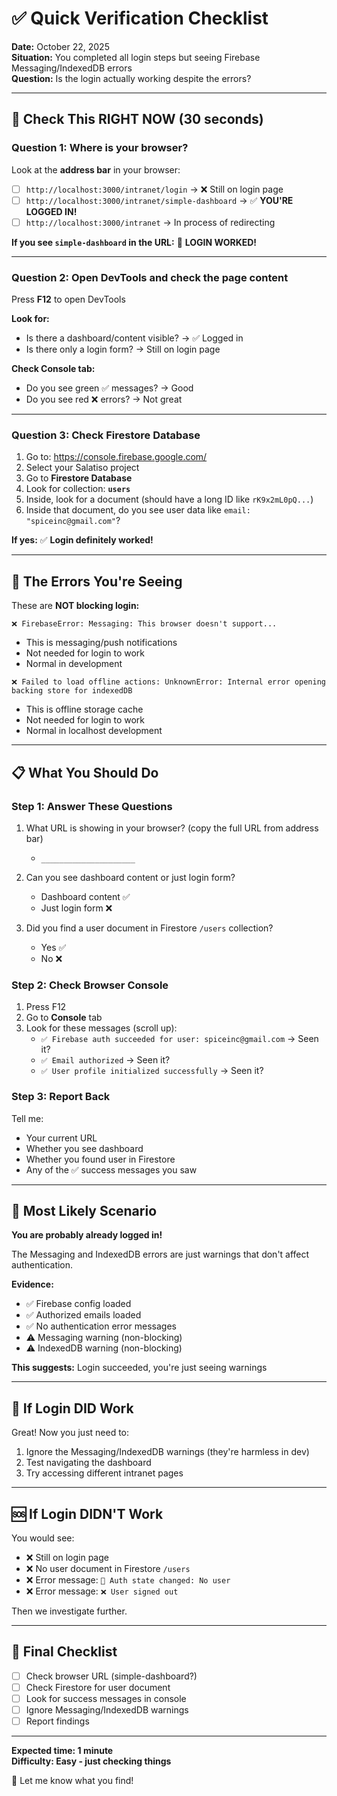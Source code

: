 # ✅ Quick Verification Checklist

**Date:** October 22, 2025  
**Situation:** You completed all login steps but seeing Firebase Messaging/IndexedDB errors  
**Question:** Is the login actually working despite the errors?

---

## 🎯 Check This RIGHT NOW (30 seconds)

### **Question 1: Where is your browser?**

Look at the **address bar** in your browser:

- [ ] `http://localhost:3000/intranet/login` → ❌ Still on login page
- [ ] `http://localhost:3000/intranet/simple-dashboard` → ✅ **YOU'RE LOGGED IN!**
- [ ] `http://localhost:3000/intranet` → In process of redirecting

**If you see `simple-dashboard` in the URL:** 🎉 **LOGIN WORKED!**

---

### **Question 2: Open DevTools and check the page content**

Press **F12** to open DevTools

**Look for:**
- Is there a dashboard/content visible? → ✅ Logged in
- Is there only a login form? → Still on login page

**Check Console tab:**
- Do you see green ✅ messages? → Good
- Do you see red ❌ errors? → Not great

---

### **Question 3: Check Firestore Database**

1. Go to: https://console.firebase.google.com/
2. Select your Salatiso project
3. Go to **Firestore Database**
4. Look for collection: **`users`**
5. Inside, look for a document (should have a long ID like `rK9x2mL0pQ...`)
6. Inside that document, do you see user data like `email: "spiceinc@gmail.com"`?

**If yes:** ✅ **Login definitely worked!**

---

## 🚨 The Errors You're Seeing

These are **NOT blocking login:**

```
❌ FirebaseError: Messaging: This browser doesn't support...
```
- This is messaging/push notifications
- Not needed for login to work
- Normal in development

```
❌ Failed to load offline actions: UnknownError: Internal error opening backing store for indexedDB
```
- This is offline storage cache
- Not needed for login to work
- Normal in localhost development

---

## 📋 What You Should Do

### **Step 1: Answer These Questions**

1. What URL is showing in your browser? (copy the full URL from address bar)
   - `_____________________`

2. Can you see dashboard content or just login form?
   - Dashboard content ✅
   - Just login form ❌

3. Did you find a user document in Firestore `/users` collection?
   - Yes ✅
   - No ❌

### **Step 2: Check Browser Console**

1. Press F12
2. Go to **Console** tab
3. Look for these messages (scroll up):
   - `✅ Firebase auth succeeded for user: spiceinc@gmail.com` → Seen it?
   - `✅ Email authorized` → Seen it?
   - `✅ User profile initialized successfully` → Seen it?

### **Step 3: Report Back**

Tell me:
- Your current URL
- Whether you see dashboard
- Whether you found user in Firestore
- Any of the ✅ success messages you saw

---

## 🎯 Most Likely Scenario

**You are probably already logged in!** 

The Messaging and IndexedDB errors are just warnings that don't affect authentication.

**Evidence:**
- ✅ Firebase config loaded
- ✅ Authorized emails loaded
- ✅ No authentication error messages
- ⚠️ Messaging warning (non-blocking)
- ⚠️ IndexedDB warning (non-blocking)

**This suggests:** Login succeeded, you're just seeing warnings

---

## 🚀 If Login DID Work

Great! Now you just need to:

1. Ignore the Messaging/IndexedDB warnings (they're harmless in dev)
2. Test navigating the dashboard
3. Try accessing different intranet pages

---

## 🆘 If Login DIDN'T Work

You would see:

- ❌ Still on login page
- ❌ No user document in Firestore `/users`
- ❌ Error message: `🔄 Auth state changed: No user`
- ❌ Error message: `❌ User signed out`

Then we investigate further.

---

## 📝 Final Checklist

- [ ] Check browser URL (simple-dashboard?)
- [ ] Check Firestore for user document
- [ ] Look for success messages in console
- [ ] Ignore Messaging/IndexedDB warnings
- [ ] Report findings

---

**Expected time: 1 minute**  
**Difficulty: Easy - just checking things**

🚀 Let me know what you find!
